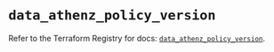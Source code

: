 # `data_athenz_policy_version`

Refer to the Terraform Registry for docs: [`data_athenz_policy_version`](https://registry.terraform.io/providers/athenz/athenz/1.0.49/docs/data-sources/policy_version).
